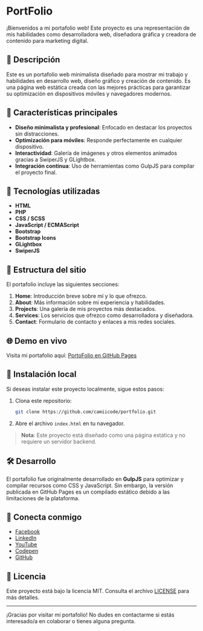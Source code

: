 # PortFolio

¡Bienvenidos a mi portafolio web! Este proyecto es una representación de mis habilidades como desarrolladora web, diseñadora gráfica y creadora de contenido para marketing digital.

## 🚀 Descripción
Este es un portafolio web minimalista diseñado para mostrar mi trabajo y habilidades en desarrollo web, diseño gráfico y creación de contenido. Es una página web estática creada con las mejores prácticas para garantizar su optimización en dispositivos móviles y navegadores modernos.

## 🌟 Características principales
- **Diseño minimalista y profesional**: Enfocado en destacar los proyectos sin distracciones.
- **Optimización para móviles**: Responde perfectamente en cualquier dispositivo.
- **Interactividad**: Galería de imágenes y otros elementos animados gracias a SwiperJS y GLightbox.
- **Integración continua**: Uso de herramientas como GulpJS para compilar el proyecto final.

## 🔧 Tecnologías utilizadas
- **HTML**
- **PHP**
- **CSS / SCSS**
- **JavaScript / ECMAScript**
- **Bootstrap**
- **Bootstrap Icons**
- **GLightbox**
- **SwiperJS**

## 📄 Estructura del sitio
El portafolio incluye las siguientes secciones:
1. **Home**: Introducción breve sobre mí y lo que ofrezco.
2. **About**: Más información sobre mi experiencia y habilidades.
3. **Projects**: Una galería de mis proyectos más destacados.
4. **Services**: Los servicios que ofrezco como desarrolladora y diseñadora.
5. **Contact**: Formulario de contacto y enlaces a mis redes sociales.

## 🌐 Demo en vivo
Visita mi portafolio aquí: [PortoFolio en GitHub Pages](https://camiicode.github.io/portfolio/)

## 📁 Instalación local
Si deseas instalar este proyecto localmente, sigue estos pasos:

1. Clona este repositorio:
   ```bash
   git clone https://github.com/camiicode/portfolio.git
   ```
2. Abre el archivo `index.html` en tu navegador.

> **Nota**: Este proyecto está diseñado como una página estática y no requiere un servidor backend.

## 🛠️ Desarrollo
El portafolio fue originalmente desarrollado en **GulpJS** para optimizar y compilar recursos como CSS y JavaScript. Sin embargo, la versión publicada en GitHub Pages es un compilado estático debido a las limitaciones de la plataforma.

## 🤝 Conecta conmigo
- [Facebook](https://www.facebook.com/profile.php?id=61564658317861)
- [LinkedIn](https://www.linkedin.com/in/camila-fernanda-torres-parra-4106bb220/)
- [YouTube](https://www.youtube.com/@camiicode)
- [Codepen](https://codepen.io/camiicode)
- [GitHub](https://github.com/camiicode)

## 📝 Licencia
Este proyecto está bajo la licencia MIT. Consulta el archivo [LICENSE](LICENSE) para más detalles.

---

¡Gracias por visitar mi portafolio! No dudes en contactarme si estás interesado/a en colaborar o tienes alguna pregunta.
